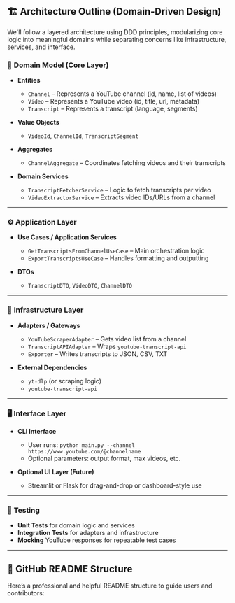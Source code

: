 ## 🏗 Architecture Outline (Domain-Driven Design)

We'll follow a layered architecture using DDD principles, modularizing core logic into meaningful domains while separating concerns like infrastructure, services, and interface.

### 🧩 **Domain Model (Core Layer)**

- **Entities**
  - `Channel` – Represents a YouTube channel (id, name, list of videos)
  - `Video` – Represents a YouTube video (id, title, url, metadata)
  - `Transcript` – Represents a transcript (language, segments)

- **Value Objects**
  - `VideoId`, `ChannelId`, `TranscriptSegment`

- **Aggregates**
  - `ChannelAggregate` – Coordinates fetching videos and their transcripts

- **Domain Services**
  - `TranscriptFetcherService` – Logic to fetch transcripts per video
  - `VideoExtractorService` – Extracts video IDs/URLs from a channel

---

### ⚙️ **Application Layer**

- **Use Cases / Application Services**
  - `GetTranscriptsFromChannelUseCase` – Main orchestration logic
  - `ExportTranscriptsUseCase` – Handles formatting and outputting

- **DTOs**
  - `TranscriptDTO`, `VideoDTO`, `ChannelDTO`

---

### 🧱 **Infrastructure Layer**

- **Adapters / Gateways**
  - `YouTubeScraperAdapter` – Gets video list from a channel
  - `TranscriptAPIAdapter` – Wraps `youtube-transcript-api`
  - `Exporter` – Writes transcripts to JSON, CSV, TXT

- **External Dependencies**
  - `yt-dlp` (or scraping logic)
  - `youtube-transcript-api`

---

### 🖥️ **Interface Layer**

- **CLI Interface**
  - User runs: `python main.py --channel https://www.youtube.com/@channelname`
  - Optional parameters: output format, max videos, etc.

- **Optional UI Layer (Future)**
  - Streamlit or Flask for drag-and-drop or dashboard-style use

---

### 🧪 **Testing**

- **Unit Tests** for domain logic and services
- **Integration Tests** for adapters and infrastructure
- **Mocking** YouTube responses for repeatable test cases

---

## 📘 GitHub README Structure

Here’s a professional and helpful README structure to guide users and contributors:

